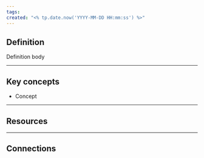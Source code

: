 ```yaml
---
tags: 
created: "<% tp.date.now('YYYY-MM-DD HH:mm:ss') %>"
---
```

## **Definition**
Definition body
___
## **Key concepts**
- Concept
___
## **Resources**
___
## **Connections**


